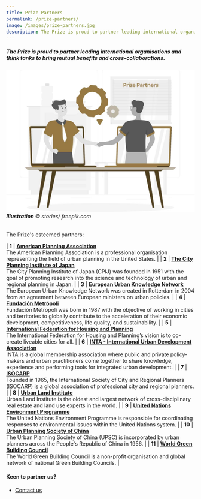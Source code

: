 ```yaml
---
title: Prize Partners
permalink: /prize-partners/
image: /images/prize-partners.jpg
description: The Prize is proud to partner leading international organisations and think tanks to bring mutual benefits and cross-collaborations.
---
```


##### The Prize is proud to partner leading international organisations and think tanks to bring mutual benefits and cross-collaborations. 

###### ![Prize Partners](/images/prize-partners.jpg/)**Illustration** © stories/ freepik.com

The Prize's esteemed partners: 

| **1** | [**American Planning Association**](http://www.planning.org) <br> The American Planning Association is a professional organisation representing the field of urban planning in the United States. |
| **2** | [**The City Planning Institute of Japan**](http://https://www.cpij.or.jp/eng/) <br> The City Planning Institute of Japan (CPIJ) was founded in 1951 with the goal of promoting research into the science and technology of urban and regional planning in Japan. |
| **3** | [**European Urban Knowledge Network**](http://www.eukn.eu) <br> The European Urban Knowledge Network was created in Rotterdam in 2004 from an agreement between European ministers on urban policies. |
| **4** | [**Fundación Metrópoli**](http://www.fundacion-metropoli.org) <br> Fundación Metropoli was born in 1987 with the objective of working in cities and territories to globally contribute to the acceleration of their economic development, competitiveness, life quality, and sustainability. |
| **5** | [**International Federation for Housing and Planning**](https://www.ifhp.org/) <br> The International Federation for Housing and Planning’s vision is to co-create liveable cities for all. |
| **6** | [**INTA - International Urban Development Association**](https://inta-aivn.org/en/) <br> INTA is a global membership association where public and private policy-makers and urban practitioners come together to share knowledge, experience and performing tools for integrated urban development. |
| **7** | [**ISOCARP**](https://isocarp.org/) <br> Founded in 1965, the International Society of City and Regional Planners (ISOCARP) is a global association of professional city and regional planners. |
| **8** | [**Urban Land Institute**](https://uli.org/) <br> Urban Land Institute is the oldest and largest network of cross-disciplinary real estate and land use experts in the world. |
| **9** | [**United Nations Environment Programme**](https://www.unenvironment.org/) <br> The United Nations Environment Programme is responsible for coordinating responses to environmental issues within the United Nations system. |
| **10** | [**Urban Planning Society of China**](http://en.planning.org.cn/) <br> The Urban Planning Society of China (UPSC) is incorporated by urban planners across the People's Republic of China in 1956. |
| **11** | [**World Green Building Council**](https://www.worldgbc.org/) <br> The World Green Building Council is a non-profit organisation and global network of national Green Building Councils. |

#### **Keen to partner us?**

- [Contact us](/feedback/) 
